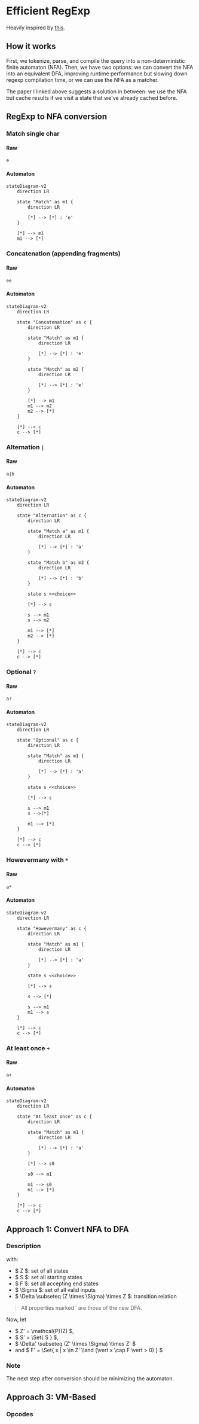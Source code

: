 # Efficient RegExp

Heavily inspired by [this](https://swtch.com/~rsc/regexp/regexp1.html).

## How it works

First, we tokenize, parse, and compile the query into a non-deterministic finite automaton (NFA). Then, we have two options: we can convert the NFA into an equivalent DFA, improving runtime performance but slowing down regexp compilation time, or we can use the NFA as a matcher. 

The paper I linked above suggests a solution in between: we use the NFA but cache results if we visit a state that we've already cached before.

## RegExp to NFA conversion

### Match single char

#### Raw
```regexp
e
```

#### Automaton
```mermaid
stateDiagram-v2
    direction LR
    
    state "Match" as m1 {
        direction LR

        [*] --> [*] : 'e'
    }

    [*] --> m1
    m1 --> [*]
```

### Concatenation (appending fragments)

#### Raw
```regexp
ee
```

#### Automaton
```mermaid
stateDiagram-v2
    direction LR
    
    state "Concatenation" as c {
        direction LR

        state "Match" as m1 {
            direction LR

            [*] --> [*] : 'e'
        }

        state "Match" as m2 {
            direction LR

            [*] --> [*] : 'e'
        }

        [*] --> m1
        m1 --> m2
        m2 --> [*]
    }

    [*] --> c
    c --> [*]
```

### Alternation `|`

#### Raw
```regexp
a|b
```

#### Automaton
```mermaid
stateDiagram-v2
    direction LR
    
    state "Alternation" as c {
        direction LR

        state "Match a" as m1 {
            direction LR

            [*] --> [*] : 'a'
        }

        state "Match b" as m2 {
            direction LR

            [*] --> [*] : 'b'
        }

        state s <<choice>>

        [*] --> s

        s --> m1
        s --> m2

        m1 --> [*]
        m2 --> [*]
    }

    [*] --> c
    c --> [*]
```


### Optional `?`

#### Raw
```regexp
a?
```

#### Automaton
```mermaid
stateDiagram-v2
    direction LR
    
    state "Optional" as c {
        direction LR

        state "Match" as m1 {
            direction LR

            [*] --> [*] : 'a'
        }

        state s <<choice>>

        [*] --> s

        s --> m1
        s -->[*]

        m1 --> [*]
    }

    [*] --> c
    c --> [*]
```

### Howevermany with `*`

#### Raw
```regexp
a*
```

#### Automaton
```mermaid
stateDiagram-v2
    direction LR
    
    state "Howevermany" as c {
        direction LR

        state "Match" as m1 {
            direction LR

            [*] --> [*] : 'a'
        }
        
        state s <<choice>>

        [*] --> s

        s --> [*]
        
        s --> m1
        m1 --> s
    }

    [*] --> c
    c --> [*]
```

### At least once `+`

#### Raw
```regexp
a+
```

#### Automaton
```mermaid
stateDiagram-v2
    direction LR
    
    state "At least once" as c {
        direction LR

        state "Match" as m1 {
            direction LR

            [*] --> [*] : 'a'
        }
        
        [*] --> s0

        s0 --> m1

        m1 --> s0
        m1 --> [*]
    }

    [*] --> c
    c --> [*]
```


## Approach 1: Convert NFA to DFA

### Description

with:
- $ Z $: set of all states 
- $ S $: set all starting states
- $ F $: set all accepting end states
- $ \Sigma $: set of all valid inputs
- $ \Delta \subseteq (Z \times \Sigma) \times Z $: transition relation

> All properties marked $'$ are those of the new DFA.

Now, let
- $ Z' = \mathcal{P}(Z) $, 
- $ S' = \Set{ S } $,
- $ \Delta' \subseteq (Z' \times \Sigma) \times Z' $
- and $ F' = \Set{ x | x \in Z' \land (\vert x \cap F \vert > 0) } $

### Note

The next step after conversion should be minimizing the automaton.


## Approach 3: VM-Based

### Opcodes
